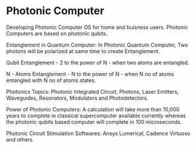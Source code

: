 # Photonic Computer
Developing Photonic Computer OS for home and buisness users. Photonic Computers are based on photonic qubits.

Entanglement in Quantum Computer: In Photonic Quantum Computer, Two photons will be polarized at same time to create Entanglement.

Qubit Entanglement - 2 to the power of N - when two atoms are entangled.

N - Atoms Entanglement - N to the power of N - when N no of atoms entangled with N no of atoms states.

Photonics Topics: Photonic Integrated Circuit, Photons, Laser Emitters, Waveguides, Resonators, Modulators and Photodetectors. 

Power of Photonic Computers: A calculation will take more than 10,000 years to complete in classical supercomputer available currently whereas the photonic qubits based computer will complete in 100 microseconds.

Photonic Circuit Stimulation Softwares: Ansys Lumerical, Cadence Virtuoso and others.
